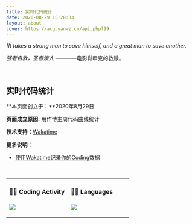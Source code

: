 ```yaml
---
title: 实时代码统计
date: 2020-08-29 15:28:33
layout: about
cover: https://acg.yanwz.cn/api.php?99
---
```


*[It takes a strong man to save himself, and a great man to save another.*

*强者自救，圣者渡人*  ————电影肖申克的救赎。

<br/>

## 实时代码统计

**本页面创立于：**2020年8月29日

**页面成立原因:** 用作博主周代码曲线统计

**技术支持：**[Wakatime](https://wakatime.com/)

**更多说明：**

-   [使用Wakatime记录你的Coding数据](https://jasonkayzk.github.io/2020/08/28/使用Wakatime记录你的Coding数据/)

<br/>


<table width="800px">
<tr>
<td valign="top" width="50%">

#### 🏊‍♂️ Coding Activity

<a href="https://wakatime.com"><img src="https://wakatime.com/share/@Jasonkay/a46bf7c6-ccbf-43e5-b141-7e841f581d87.png" /></a>

</td>

<td valign="top" width="50%">

#### 🤹‍♀️ Languages

<a href="https://wakatime.com"><img src="https://wakatime.com/share/@Jasonkay/4af7e151-248b-4260-8618-fdf60beec5d1.png" /></a>

</td>
</tr>
</table>

<br/>

<br/>